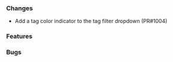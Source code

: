 ### Changes
- Add a tag color indicator to the tag filter dropdown (PR#1004)

### Features

### Bugs